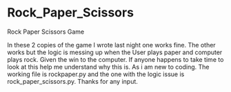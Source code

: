 # Rock_Paper_Scissors
Rock Paper Scissors Game

In these 2 copies of the game I wrote last night one works fine. The other works but the logic is messing up when the User plays paper and computer plays rock. Given the win to the computer. If anyone happens to take time to look at this help me understand why this is. As i am new to coding. The working file is rockpaper.py and the one with the logic issue is rock_paper_scissors.py. Thanks for any input. 
